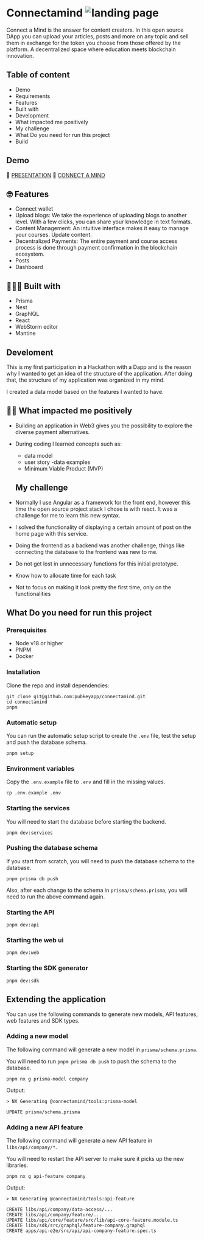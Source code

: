 # Connectamind ![landing page](https://avatars.githubusercontent.com/u/56296236?v=4)

Connect a Mind is the answer for content creators. In this open source DApp you can upload your articles, posts and more on any topic and sell them in exchange for the token you choose from those offered by the platform. A decentralized space where education meets blockchain innovation.

## Table of content

- Demo
- Requirements
- Features
- Built with
- Development
- What impacted me positively
- My challenge
- What Do you need for run this project
- Build

## Demo

🎤 [PRESENTATION]()
🚀 [CONNECT A MIND]()

## 🤓 Features

- Connect wallet
- Upload blogs: We take the experience of uploading blogs to another level. With a few clicks, you can share your knowledge in text formats.
- Content Management: An intuitive interface makes it easy to manage your courses. Update content.
- Decentralized Payments: The entire payment and course access process is done through payment confirmation in the blockchain ecosystem.
- Posts
- Dashboard

## 👩🏽‍💻 Built with

- Prisma
- Nest
- GraphlQL
- React
- WebStorm editor
- Mantine

## Develoment

This is my first participation in a Hackathon with a Dapp and is the reason why I wanted to get an idea of the structure of the application. After doing that, the structure of my application was organized in my mind.

I created a data model based on the features I wanted to have.

## 💪🏽 What impacted me positively

- Building an application in Web3 gives you the possibility to explore the diverse payment alternatives.

- During coding I learned concepts such as:

  - data model
  - user story
    -data examples
  - Minimum Viable Product (MVP)

  ## My challenge

- Normally I use Angular as a framework for the front end, however this time the open source project stack I chose is with react. It was a challenge for me to learn this new syntax.

- I solved the functionality of displaying a certain amount of post on the home page with this service.
- Doing the frontend as a backend was another challenge, things like connecting the database to the frontend was new to me.
- Do not get lost in unnecessary functions for this initial prototype.
- Know how to allocate time for each task
- Not to focus on making it look pretty the first time, only on the functionalities

## What Do you need for run this project

### Prerequisites

- Node v18 or higher
- PNPM
- Docker

### Installation

Clone the repo and install dependencies:

```shell
git clone git@github.com:pubkeyapp/connectamind.git
cd connectamind
pnpm
```

### Automatic setup

You can run the automatic setup script to create the `.env` file, test the setup and push the database schema.

```shell
pnpm setup
```

### Environment variables

Copy the `.env.example` file to `.env` and fill in the missing values.

```shell
cp .env.example .env
```

### Starting the services

You will need to start the database before starting the backend.

```shell
pnpm dev:services
```

### Pushing the database schema

If you start from scratch, you will need to push the database schema to the database.

```shell
pnpm prisma db push
```

Also, after each change to the schema in `prisma/schema.prisma`, you will need to run the above command again.

### Starting the API

```shell
pnpm dev:api
```

### Starting the web ui

```shell
pnpm dev:web
```

### Starting the SDK generator

```shell
pnpm dev:sdk
```

## Extending the application

You can use the following commands to generate new models, API features, web features and SDK types.

### Adding a new model

The following command will generate a new model in `prisma/schema.prisma`.

You will need to run `pnpm prisma db push` to push the schema to the database.

```shell
pnpm nx g prisma-model company
```

Output:

```shell
> NX Generating @connectamind/tools:prisma-model

UPDATE prisma/schema.prisma
```

### Adding a new API feature

The following command will generate a new API feature in `libs/api/company/*`.

You will need to restart the API server to make sure it picks up the new libraries.

```shell
pnpm nx g api-feature company
```

Output:

```shell
> NX Generating @connectamind/tools:api-feature

CREATE libs/api/company/data-access/...
CREATE libs/api/company/feature/...
UPDATE libs/api/core/feature/src/lib/api-core-feature.module.ts
CREATE libs/sdk/src/graphql/feature-company.graphql
CREATE apps/api-e2e/src/api/api-company-feature.spec.ts
```
